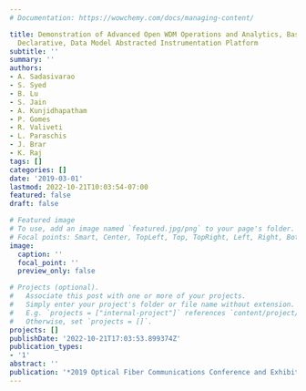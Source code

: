 ```yaml
---
# Documentation: https://wowchemy.com/docs/managing-content/

title: Demonstration of Advanced Open WDM Operations and Analytics, Based on an Application-Extensible,
  Declarative, Data Model Abstracted Instrumentation Platform
subtitle: ''
summary: ''
authors:
- A. Sadasivarao
- S. Syed
- B. Lu
- S. Jain
- A. Kunjidhapatham
- P. Gomes
- R. Valiveti
- L. Paraschis
- J. Brar
- K. Raj
tags: []
categories: []
date: '2019-03-01'
lastmod: 2022-10-21T10:03:54-07:00
featured: false
draft: false

# Featured image
# To use, add an image named `featured.jpg/png` to your page's folder.
# Focal points: Smart, Center, TopLeft, Top, TopRight, Left, Right, BottomLeft, Bottom, BottomRight.
image:
  caption: ''
  focal_point: ''
  preview_only: false

# Projects (optional).
#   Associate this post with one or more of your projects.
#   Simply enter your project's folder or file name without extension.
#   E.g. `projects = ["internal-project"]` references `content/project/deep-learning/index.md`.
#   Otherwise, set `projects = []`.
projects: []
publishDate: '2022-10-21T17:03:53.899374Z'
publication_types:
- '1'
abstract: ''
publication: '*2019 Optical Fiber Communications Conference and Exhibition (OFC)*'
---
```

